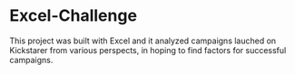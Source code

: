 # Excel-Challenge
This project was built with Excel and it analyzed campaigns lauched on Kickstarer from various perspects, in hoping to find factors for successful campaigns. 
